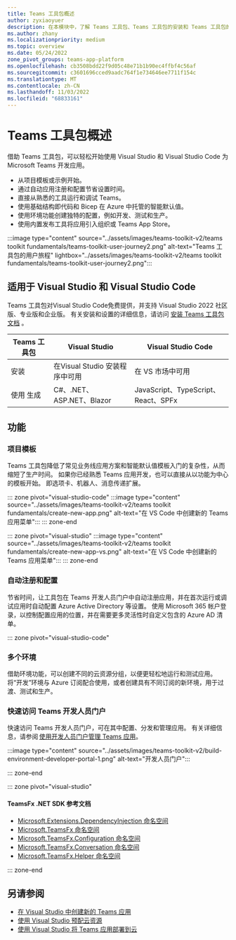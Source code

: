 ```yaml
---
title: Teams 工具包概述
author: zyxiaoyuer
description: 在本模块中，了解 Teams 工具包、Teams 工具包的安装和 Teams 工具包的用户旅程
ms.author: zhany
ms.localizationpriority: medium
ms.topic: overview
ms.date: 05/24/2022
zone_pivot_groups: teams-app-platform
ms.openlocfilehash: cb3508bdd22f9d05c48e71b1b90ec4ffbf4c56af
ms.sourcegitcommit: c3601696cced9aadc764f1e734646ee7711f154c
ms.translationtype: MT
ms.contentlocale: zh-CN
ms.lasthandoff: 11/03/2022
ms.locfileid: "68833161"
---
```

# <a name="teams-toolkit-overview"></a>Teams 工具包概述

借助 Teams 工具包，可以轻松开始使用 Visual Studio 和 Visual Studio Code 为 Microsoft Teams 开发应用。

* 从项目模板或示例开始。
* 通过自动应用注册和配置节省设置时间。
* 直接从熟悉的工具运行和调试 Teams。
* 使用基础结构即代码和 Bicep 在 Azure 中托管的智能默认值。
* 使用环境功能创建独特的配置，例如开发、测试和生产。
* 使用内置发布工具将应用引入组织或 Teams App Store。

:::image type="content" source="../assets/images/teams-toolkit-v2/teams toolkit fundamentals/teams-toolkit-user-journey2.png" alt-text="Teams 工具包的用户旅程" lightbox="../assets/images/teams-toolkit-v2/teams toolkit fundamentals/teams-toolkit-user-journey2.png":::

## <a name="available-for-visual-studio-and-visual-studio-code"></a>适用于 Visual Studio 和 Visual Studio Code

Teams 工具包对Visual Studio Code免费提供，并支持 Visual Studio 2022 社区版、专业版和企业版。 有关安装和设置的详细信息，请访问 [安装 Teams 工具包文档](./install-Teams-Toolkit.md) 。

| Teams 工具包 | Visual Studio | Visual Studio Code |
| - | ------------- | ------------------ |
| 安装 | 在Visual Studio 安装程序中可用 | 在 VS 市场中可用 |
| 使用 生成 | C#、.NET、ASP.NET、Blazor | JavaScript、TypeScript、React、SPFx |

## <a name="features"></a>功能

### <a name="project-templates"></a>项目模板

Teams 工具包降低了常见业务线应用方案和智能默认值模板入门的复杂性，从而缩短了生产时间。 如果你已经熟悉 Teams 应用开发，也可以直接从以功能为中心的模板开始。 即选项卡、机器人、消息传递扩展。

::: zone pivot="visual-studio-code"
:::image type="content" source="../assets/images/teams-toolkit-v2/teams toolkit fundamentals/create-new-app.png" alt-text="在 VS Code 中创建新的 Teams 应用菜单":::
::: zone-end

::: zone pivot="visual-studio"
:::image type="content" source="../assets/images/teams-toolkit-v2/teams toolkit fundamentals/create-new-app-vs.png" alt-text="在 VS Code 中创建新的 Teams 应用菜单":::
::: zone-end

### <a name="automatic-registration-and-configuration"></a>自动注册和配置

节省时间，让工具包在 Teams 开发人员门户中自动注册应用，并在首次运行或调试应用时自动配置 Azure Active Directory 等设置。 使用 Microsoft 365 帐户登录，以控制配置应用的位置，并在需要更多灵活性时自定义包含的 Azure AD 清单。

::: zone pivot="visual-studio-code"

### <a name="multiple-environments"></a>多个环境

借助环境功能，可以创建不同的云资源分组，以便更轻松地运行和测试应用。 将“开发”环境与 Azure 订阅配合使用，或者创建具有不同订阅的新环境，用于过渡、测试和生产。

### <a name="quick-access-to-teams-developer-portal"></a>快速访问 Teams 开发人员门户

快速访问 Teams 开发人员门户，可在其中配置、分发和管理应用。 有关详细信息，请参阅 [使用开发人员门户管理 Teams 应用](../concepts/build-and-test/manage-your-apps-in-developer-portal.md)。

:::image type="content" source="../assets/images/teams-toolkit-v2/build-environment-developer-portal-1.png" alt-text="开发人员门户":::

::: zone-end

::: zone pivot="visual-studio"

#### <a name="teamsfx-net-sdk-reference-docs"></a>TeamsFx .NET SDK 参考文档

* [Microsoft.Extensions.DependencyInjection 命名空间](/../dotnet/api/Microsoft.Extensions.DependencyInjection)
* [Microsoft.TeamsFx 命名空间](/../dotnet/api/Microsoft.TeamsFx)
* [Microsoft.TeamsFx.Configuration 命名空间](/../dotnet/api/Microsoft.TeamsFx.Configuration)
* [Microsoft.TeamsFx.Conversation 命名空间](/../dotnet/api/Microsoft.TeamsFx.Conversation)
* [Microsoft.TeamsFx.Helper 命名空间](/../dotnet/api/Microsoft.TeamsFx.Helper)

::: zone-end

## <a name="see-also"></a>另请参阅

* [在 Visual Studio 中创建新的 Teams 应用](create-new-project.md)
* [使用 Visual Studio 预配云资源](provision-cloud-resources.md)
* [使用 Visual Studio 将 Teams 应用部署到云](deploy.md)

